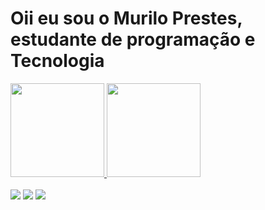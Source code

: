 <h1>Oii eu sou o Murilo Prestes, estudante de programação e Tecnologia</h1>


<div>
 <a href="https://github.com/murlprestes">
<img height ="150em"src="https://github-readme-stats.vercel.app/api?username=murlprestes&show_icons=true&theme=react">
<img height ="150em"src="https://github-readme-stats.vercel.app/api/top-langs/?username=murlprestes&layout=compact&theme=react">
</div>


<br>
<div> 
  <a href="https://instagram.com/murlprestes" target="_blank"><img src="https://img.shields.io/badge/-Instagram-%23E4405F?style=for-the-badge&logo=instagram&logoColor=white" target="_blank"></a>
  <a href = "malito:prestesmurilo1@gmail.com"><img src="https://img.shields.io/badge/-Gmail-%23333?style=for-the-badge&logo=gmail&logoColor=white" target="_blank"></a>
  <a href="https://www.linkedin.com/in/murilo-prestes-645437254" target="_blank"><img src="https://img.shields.io/badge/-LinkedIn-%230077B5?style=for-the-badge&logo=linkedin&logoColor=white" target="_blank"></a> 
</div>
